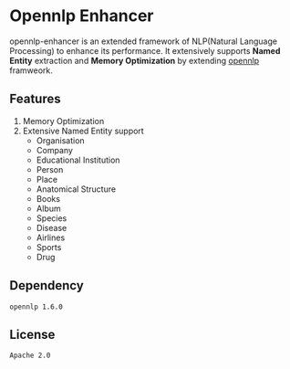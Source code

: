 # Opennlp Enhancer

opennlp-enhancer is an extended framework of NLP(Natural Language Processing) to enhance its performance. It extensively supports **Named Entity** extraction and **Memory Optimization** by extending [opennlp](https://opennlp.apache.org/) framweork.

## Features

1. Memory Optimization 
2. Extensive Named Entity support 
   * Organisation
   * Company
   * Educational Institution
   * Person
   * Place
   * Anatomical Structure
   * Books
   * Album
   * Species
   * Disease
   * Airlines
   * Sports
   * Drug

## Dependency

`opennlp 1.6.0`

## License

`Apache 2.0`


